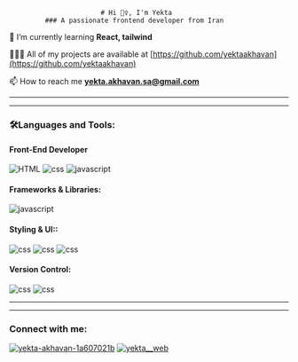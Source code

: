                            # Hi 🙋‍♀️, I'm Yekta
             ### A passionate frontend developer from Iran

🌱 I’m currently learning **React, tailwind**

👩🏻‍💻 All of my projects are available at [https://github.com/yektaakhavan](https://github.com/yektaakhavan)

📫 How to reach me **yekta.akhavan.sa@gmail.com**

---
---

### 🛠️Languages and Tools:

#### Front-End Developer

![HTML](./images/HTML5.svg)
![css](./images/css3.svg)
![javascript](./images/javascript.svg)


#### Frameworks & Libraries:

![javascript](./images/jquery.svg)

#### Styling & UI::

![css](./images/css3.svg)
![css](./images/sass.svg)
![css](./images/bootstrap.svg)
<!-- ![css](./images/figma-ar21.svg) -->
<!-- ![css](./images/css3.svg) -->


#### Version Control:

![css](./images/git.svg)
![css](./images/github.svg)

---
---

### Connect with me:

[![yekta-akhavan-1a607021b](./images/linkedin.svg)](https://www.linkedin.com/in/yekta-akhavan-1a607021b/)
[![yekta__web](./images/instagram.svg)](https://www.instagram.com/)

